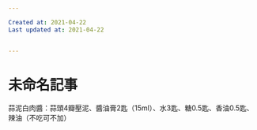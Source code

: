 ```yaml
---

Created at: 2021-04-22
Last updated at: 2021-04-22


---
```


# 未命名記事


蒜泥白肉醬：蒜頭4瓣壓泥、醬油膏2匙（15ml）、水3匙、糖0.5匙、香油0.5匙、辣油（不吃可不加）

